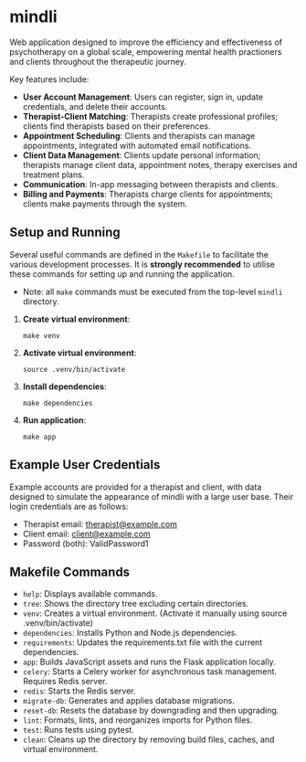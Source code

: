 # mindli

Web application designed to improve the efficiency and effectiveness of psychotherapy on a global scale, empowering mental health practioners and clients throughout the therapeutic journey.

Key features include:

- **User Account Management**: Users can register, sign in, update credentials, and delete their accounts.
- **Therapist-Client Matching**: Therapists create professional profiles; clients find therapists based on their preferences.
- **Appointment Scheduling**: Clients and therapists can manage appointments, integrated with automated email notifications.
- **Client Data Management**: Clients update personal information; therapists manage client data, appointment notes, therapy exercises and treatment plans.
- **Communication**: In-app messaging between therapists and clients.
- **Billing and Payments**: Therapists charge clients for appointments; clients make payments through the system.

## Setup and Running

Several useful commands are defined in the `Makefile` to facilitate the various development processes. It is **strongly recommended** to utilise these commands for setting up and running the application.
- Note: all `make` commands must be executed from the top-level `mindli` directory.

1. **Create virtual environment**:
   ```
   make venv
   ```

2. **Activate virtual environment**:
    ```
    source .venv/bin/activate
    ```

3. **Install dependencies**:
    ```
    make dependencies
    ```

4. **Run application**:
    ```
    make app
    ```

## Example User Credentials

Example accounts are provided for a therapist and client, with data designed to simulate the appearance of mindli with a large user base. Their login credentials are as follows:
- Therapist email: therapist@example.com
- Client email: client@example.com
- Password (both): ValidPassword1

## Makefile Commands

- `help`: Displays available commands.
- `tree`: Shows the directory tree excluding certain directories.
- `venv`: Creates a virtual environment. (Activate it manually using source .venv/bin/activate)
- `dependencies`: Installs Python and Node.js dependencies.
- `requirements`: Updates the requirements.txt file with the current dependencies.
- `app`: Builds JavaScript assets and runs the Flask application locally.
- `celery`: Starts a Celery worker for asynchronous task management. Requires Redis server.
- `redis`: Starts the Redis server.
- `migrate-db`: Generates and applies database migrations.
- `reset-db`: Resets the database by downgrading and then upgrading.
- `lint`: Formats, lints, and reorganizes imports for Python files.
- `test`: Runs tests using pytest.
- `clean`: Cleans up the directory by removing build files, caches, and virtual environment.
